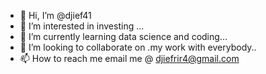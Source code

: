 - 👋 Hi, I’m @djief41
- 👀 I’m interested in investing ...
- 🌱 I’m currently learning data science and coding...
- 💞️ I’m looking to collaborate on .my work with everybody..
- 📫 How to reach me email me @ djiefrir4@gmail.com
